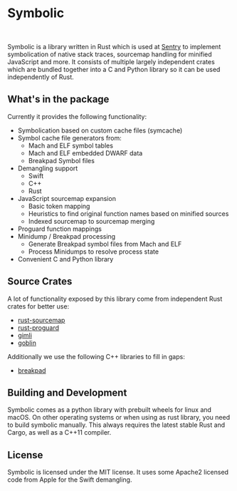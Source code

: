 # Symbolic

<a href="https://travis-ci.org/getsentry/symbolic"><img src="https://travis-ci.org/getsentry/symbolic.svg?branch=master" alt=""></a>
<a href="https://crates.io/crates/symbolic"><img src="https://img.shields.io/crates/v/symbolic.svg" alt=""></a>
<a href="https://pypi.python.org/pypi/Symbolic"><img src="https://img.shields.io/pypi/v/symbolic.svg" alt=""></a>
<a href="https://github.com/getsentry/symbolic/blob/master/LICENSE"><img src="https://img.shields.io/pypi/l/Symbolic.svg" alt=""></a>

Symbolic is a library written in Rust which is used at
[Sentry](https://sentry.io/) to implement symbolication of native stack traces,
sourcemap handling for minified JavaScript and more. It consists of multiple
largely independent crates which are bundled together into a C and Python
library so it can be used independently of Rust.

## What's in the package

Currently it provides the following functionality:

* Symbolication based on custom cache files (symcache)
* Symbol cache file generators from:
  * Mach and ELF symbol tables
  * Mach and ELF embedded DWARF data
  * Breakpad Symbol files
* Demangling support
  * Swift
  * C++
  * Rust
* JavaScript sourcemap expansion
  * Basic token mapping
  * Heuristics to find original function names based on minified sources
  * Indexed sourcemap to sourcemap merging
* Proguard function mappings
* Minidump / Breakpad processing
  * Generate Breakpad symbol files from Mach and ELF
  * Process Minidumps to resolve process state
* Convenient C and Python library

## Source Crates

A lot of functionality exposed by this library come from independent Rust crates
for better use:

* [rust-sourcemap](https://github.com/getsentry/rust-sourcemap)
* [rust-proguard](https://github.com/getsentry/rust-proguard)
* [gimli](https://github.com/gimli-rs/gimli)
* [goblin](https://github.com/m4b/goblin)

Additionally we use the following C++ libraries to fill in gaps:

* [breakpad](https://chromium.googlesource.com/breakpad/breakpad/)

## Building and Development

Symbolic comes as a python library with prebuilt wheels for linux and macOS. On
other operating systems or when using as rust library, you need to build
symbolic manually. This always requires the latest stable Rust and Cargo, as
well as a C++11 compiler.

## License

Symbolic is licensed under the MIT license. It uses some Apache2 licensed code
from Apple for the Swift demangling.
